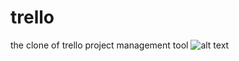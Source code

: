 # trello
the clone of trello project management tool
![alt text](https://github.com/rasmn-art/trello/blob/master/frontend/public/snapshot.png)
